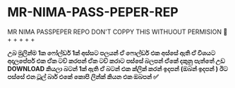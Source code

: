 # MR-NIMA-PASS-PEPER-REP
MR NIMA PASSPEPER REPO DON'T COPPY THIS WITHUOUT PERMISION 🤌
+
+
+
+
+

<h7 align="center"><b> උබ මුලින්ම 1ක ෆෝල්ඩර් 1ක් අස්සට පලයන් ඒ ෆොල්ඩර් එක අස්සේ ඇති ඒ විශයට අදාලපේපර් එක ඒක ටච් 
  කරපන්  ඒක ටච් කරාට පස්සේ බලපන් ඒකේ දකුනු පැත්තේ උඩ DOWNLOAD  කියලා බටන් 1ක් ඇති ඒ බටන් එක ක්ලික් කරන් ඉදපන් (ඔබන් ඉදපන් ) ඊට පස්සේ එන ටූල් බාර් එකේ කොපි ලින්ක් කියන එක ඔබපන් ✅</b></h>


